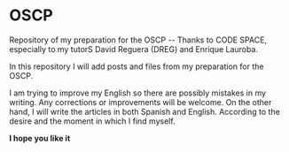 # OSCP
 Repository of my preparation for the OSCP -- Thanks to CODE SPACE, especially to my tutorS David Reguera (DREG) and Enrique Lauroba.
 
 In this repository I will add posts and files from my preparation for the OSCP.

 I am trying to improve my English so there are possibly mistakes in my writing.
 Any corrections or improvements will be welcome.
 On the other hand, I will write the articles in both Spanish and English. According to the desire and the moment in which I find myself.

**I hope you like it**
